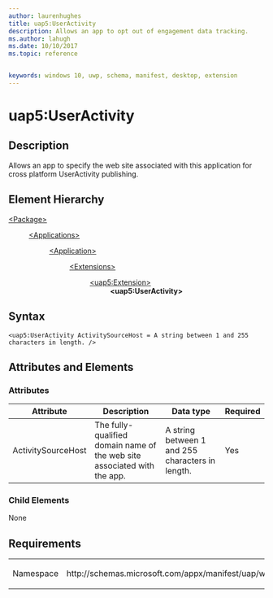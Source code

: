 ```yaml
---
author: laurenhughes
title: uap5:UserActivity
description: Allows an app to opt out of engagement data tracking.
ms.author: lahugh
ms.date: 10/10/2017
ms.topic: reference


keywords: windows 10, uwp, schema, manifest, desktop, extension 
---
```


# uap5:UserActivity

## Description
Allows an app to specify the web site associated with this application for cross platform UserActivity publishing.

## Element Hierarchy
<dl>
<dt><a href="element-package.md">&lt;Package&gt;</a></dt>
<dd>
<dl>
<dt><a href="element-applications.md">&lt;Applications&gt;</a></dt>
<dd>
<dl>
<dt><a href="element-application.md">&lt;Application&gt;</a></dt>
<dd>
<dl>
<dt><a href="element-1-extensions.md">&lt;Extensions&gt;</a></dt>
<dd>
<dl>
<dt><a href="element-uap5-extension.md">&lt;uap5:Extension&gt;</a></dt>
<dd><b>&lt;uap5:UserActivity&gt;</b></dd>
</dl>
</dd>
</dl>
</dd>
</dl>
</dd>
</dl>
</dd>
</dl>

## Syntax
```syntax
<uap5:UserActivity ActivitySourceHost = A string between 1 and 255 characters in length. />
```

## Attributes and Elements

### Attributes
| Attribute | Description | Data type | Required |
|-----------|-------------|-----------|----------|
| ActivitySourceHost | The fully-qualified domain name of the web site associated with the app. | A string between 1 and 255 characters in length. | Yes | 

### Child Elements
None

## Requirements

<table>
<colgroup>
<col width="50%" />
<col width="50%" />
</colgroup>
<tbody>
<tr class="odd">
<td><p>Namespace</p></td>
<td><p>http://schemas.microsoft.com/appx/manifest/uap/windows10/5</p></td>
</tr>
</tbody>
</table>
